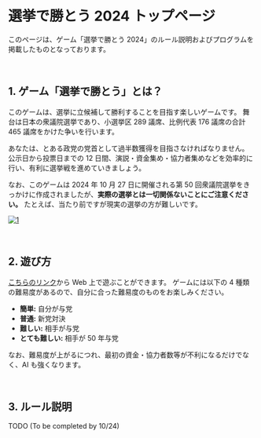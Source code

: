 # 選挙で勝とう 2024 トップページ
このページは、ゲーム「選挙で勝とう 2024」のルール説明およびプログラムを掲載したものとなっております。

<br />

## 1. ゲーム「選挙で勝とう」とは？

このゲームは、選挙に立候補して勝利することを目指す楽しいゲームです。
舞台は日本の衆議院選挙であり、小選挙区 289 議席、比例代表 176 議席の合計 465 議席をかけた争いを行います。

あなたは、とある政党の党首として過半数獲得を目指さなければなりません。
公示日から投票日までの 12 日間、演説・資金集め・協力者集めなどを効率的に行い、有利に選挙戦を進めていきましょう。

なお、このゲームは 2024 年 10 月 27 日に開催される第 50 回衆議院選挙をきっかけに作成されましたが、**実際の選挙とは一切関係ないことにご注意ください。**
たとえば、当たり前ですが現実の選挙の方が難しいです。

<a href="https://ibb.co/BK0hLtG"><img src="https://i.ibb.co/7Ns3vXQ/1.png" alt="1" border="0"></a>

<br />

## 2. 遊び方

[こちらのリンク](https://e869120.github.io/electiongame2024/index.html)から Web 上で遊ぶことができます。
ゲームには以下の 4 種類の難易度があるので、自分に合った難易度のものをお楽しみください。

* **簡単:** 自分が与党
* **普通:** 新党対決
* **難しい:** 相手が与党
* **とても難しい:** 相手が 50 年与党

なお、難易度が上がるにつれ、最初の資金・協力者数等が不利になるだけでなく、AI も強くなります。

<br />

## 3. ルール説明

TODO (To be completed by 10/24)
